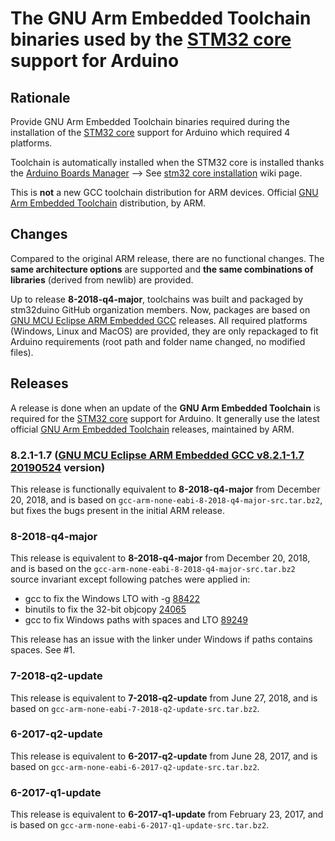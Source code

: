 # The GNU Arm Embedded Toolchain binaries used by the [STM32 core](https://github.com/stm32duino/Arduino_Core_STM32) support for Arduino

## Rationale

Provide GNU Arm Embedded Toolchain binaries required during the installation of the [STM32 core](https://github.com/stm32duino/Arduino_Core_STM32) support for Arduino which required 4 platforms.

Toolchain is automatically installed when the STM32 core is installed thanks the [Arduino Boards Manager](https://www.arduino.cc/en/guide/cores) --> See [stm32 core installation](https://github.com/stm32duino/wiki/wiki/Getting-Started#installing-stm32-cores) wiki page.

This is **not** a new GCC toolchain distribution for ARM devices. 
Official [GNU Arm Embedded Toolchain](https://developer.arm.com/tools-and-software/open-source-software/gnu-toolchain/gnu-rm) distribution, by ARM.

## Changes

Compared to the original ARM release, there are no functional changes. The **same architecture options** are supported and **the same 
combinations of libraries** (derived from newlib) are provided.

Up to release **8-2018-q4-major**, toolchains was built and packaged by stm32duino GitHub organization members. Now, packages are based on [GNU MCU Eclipse ARM Embedded GCC](https://github.com/gnu-mcu-eclipse/arm-none-eabi-gcc) releases. All required platforms (Windows, Linux and MacOS) are provided, they are only repackaged to fit Arduino requirements (root path and folder name changed, no modified files).


## Releases

A release is done when an update of the **GNU Arm Embedded Toolchain** is required for the [STM32 core](https://github.com/stm32duino/Arduino_Core_STM32) support for Arduino.
It generally use the latest official [GNU Arm Embedded Toolchain](https://developer.arm.com/tools-and-software/open-source-software/gnu-toolchain/gnu-rm) 
releases, maintained by ARM.

### 8.2.1-1.7 ([GNU MCU Eclipse ARM Embedded GCC v8.2.1-1.7 20190524](https://github.com/gnu-mcu-eclipse/arm-none-eabi-gcc/releases/tag/v8.2.1-1.7) version)
This release is functionally equivalent to **8-2018-q4-major** from December 20, 2018,
and is based on `gcc-arm-none-eabi-8-2018-q4-major-src.tar.bz2`, but fixes the bugs present in the initial ARM release.

### 8-2018-q4-major
This release is equivalent to **8-2018-q4-major** from December 20, 2018,
and is based on the `gcc-arm-none-eabi-8-2018-q4-major-src.tar.bz2` source invariant except following patches were applied in:
 * gcc to fix the Windows LTO with -g [88422](https://gcc.gnu.org/bugzilla/show_bug.cgi?id=88422)
 * binutils to fix the 32-bit objcopy [24065](https://sourceware.org/bugzilla/show_bug.cgi?id=24065)
 * gcc to fix Windows paths with spaces and LTO [89249](https://gcc.gnu.org/bugzilla/show_bug.cgi?id=89249)

This release has an issue with the linker under Windows if paths contains spaces. See #1.

### 7-2018-q2-update

This release is equivalent to **7-2018-q2-update** from June 27, 2018,
and is based on `gcc-arm-none-eabi-7-2018-q2-update-src.tar.bz2`.

### 6-2017-q2-update

This release is equivalent to **6-2017-q2-update** from June 28, 2017,
and is based on `gcc-arm-none-eabi-6-2017-q2-update-src.tar.bz2`.

### 6-2017-q1-update

This release is equivalent to **6-2017-q1-update** from February 23, 2017,
and is based on `gcc-arm-none-eabi-6-2017-q1-update-src.tar.bz2`.
